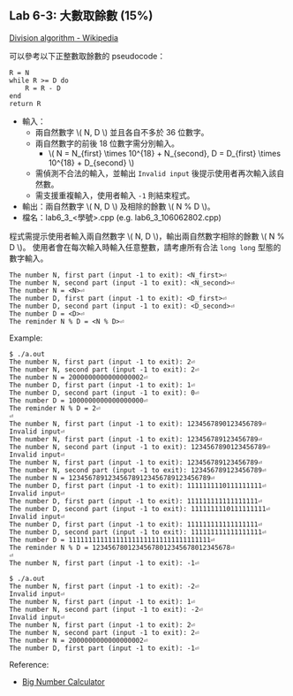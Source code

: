 ## Lab 6-3: 大數取餘數 (15%)

[Division algorithm - Wikipedia](https://en.wikipedia.org/wiki/Division_algorithm)

可以參考以下正整數取餘數的 pseudocode：

```
R = N
while R >= D do
    R = R - D
end
return R
```

* 輸入：
  * 兩自然數字 \\( N, D \\) 並且各自不多於 36 位數字。
  * 兩自然數字的前後 18 位數字需分別輸入。
    * \\( N = N_{first} \times 10^{18} + N_{second}, D = D_{first} \times 10^{18} + D_{second} \\)
  * 需偵測不合法的輸入，並輸出 `Invalid input` 後提示使用者再次輸入該自然數。
  * 需支援重複輸入，使用者輸入 `-1` 則結束程式。
* 輸出：兩自然數字 \\( N, D \\) 及相除的餘數 \\( N % D \\)。
* 檔名：lab6_3_<學號>.cpp (e.g. lab6_3_106062802.cpp)

程式需提示使用者輸入兩自然數字 \\( N, D \\)，輸出兩自然數字相除的餘數 \\( N % D \\)。
使用者會在每次輸入時輸入任意整數，請考慮所有合法 `long long` 型態的數字輸入。

```text
The number N, first part (input -1 to exit): <N_first>⏎
The number N, second part (input -1 to exit): <N_second>⏎
The number N = <N>⏎
The number D, first part (input -1 to exit): <D_first>⏎
The number D, second part (input -1 to exit): <D_second>⏎
The number D = <D>⏎
The reminder N % D = <N % D>⏎
```

Example:

```console
$ ./a.out
The number N, first part (input -1 to exit): 2⏎
The number N, second part (input -1 to exit): 2⏎
The number N = 2000000000000000002⏎
The number D, first part (input -1 to exit): 1⏎
The number D, second part (input -1 to exit): 0⏎
The number D = 1000000000000000000⏎
The reminder N % D = 2⏎
⏎
The number N, first part (input -1 to exit): 1234567890123456789⏎
Invalid input⏎
The number N, first part (input -1 to exit): 123456789123456789⏎
The number N, second part (input -1 to exit): 1234567890123456789⏎
Invalid input⏎
The number N, first part (input -1 to exit): 123456789123456789⏎
The number N, second part (input -1 to exit): 123456789123456789⏎
The number N = 123456789123456789123456789123456789⏎
The number D, first part (input -1 to exit): 1111111110111111111⏎
Invalid input⏎
The number D, first part (input -1 to exit): 111111111111111111⏎
The number D, second part (input -1 to exit): 1111111110111111111⏎
Invalid input⏎
The number D, first part (input -1 to exit): 111111111111111111⏎
The number D, second part (input -1 to exit): 111111111111111111⏎
The number D = 111111111111111111111111111111111111⏎
The reminder N % D = 12345678012345678012345678012345678⏎
⏎
The number N, first part (input -1 to exit): -1⏎

$ ./a.out
The number N, first part (input -1 to exit): -2⏎
Invalid input⏎
The number N, first part (input -1 to exit): 1⏎
The number N, second part (input -1 to exit): -2⏎
Invalid input⏎
The number N, first part (input -1 to exit): 2⏎
The number N, second part (input -1 to exit): 2⏎
The number N = 2000000000000000002⏎
The number D, first part (input -1 to exit): -1⏎
```

Reference:
* [Big Number Calculator](https://www.calculator.net/big-number-calculator.html)
